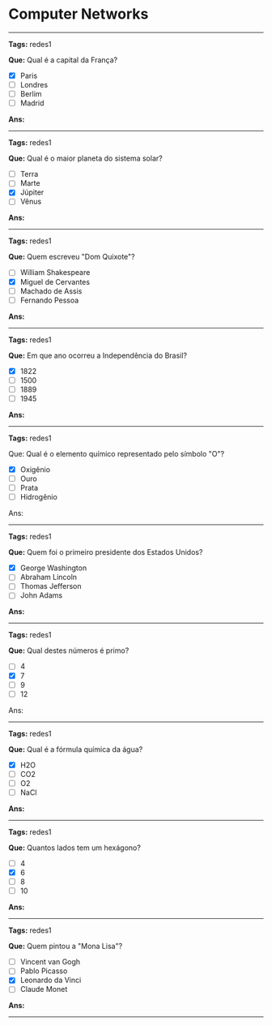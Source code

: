# Computer Networks

---

**Tags:** redes1  

**Que:** Qual é a capital da França?
- [x] Paris
- [ ] Londres
- [ ] Berlim
- [ ] Madrid

**Ans:**

---

**Tags:** redes1  

**Que:** Qual é o maior planeta do sistema solar?
- [ ] Terra
- [ ] Marte
- [x] Júpiter
- [ ] Vênus

**Ans:**

---

**Tags:** redes1 

**Que:** Quem escreveu "Dom Quixote"?
- [ ] William Shakespeare
- [x] Miguel de Cervantes
- [ ] Machado de Assis
- [ ] Fernando Pessoa

**Ans:**

---

**Tags:** redes1 

**Que:** Em que ano ocorreu a Independência do Brasil?
- [x] 1822
- [ ] 1500
- [ ] 1889
- [ ] 1945

**Ans:**

---

**Tags:** redes1 

Que: Qual é o elemento químico representado pelo símbolo "O"?
- [x] Oxigênio
- [ ] Ouro
- [ ] Prata
- [ ] Hidrogênio

Ans:

---

**Tags:** redes1 

**Que:** Quem foi o primeiro presidente dos Estados Unidos?
- [x] George Washington
- [ ] Abraham Lincoln
- [ ] Thomas Jefferson
- [ ] John Adams

**Ans:**

---

**Tags:** redes1 

**Que:** Qual destes números é primo?
- [ ] 4
- [x] 7
- [ ] 9
- [ ] 12

Ans:

---

**Tags:** redes1 

**Que:** Qual é a fórmula química da água?
- [x] H2O
- [ ] CO2
- [ ] O2
- [ ] NaCl

**Ans:**

---

**Tags:** redes1 

**Que:** Quantos lados tem um hexágono?
- [ ] 4
- [x] 6
- [ ] 8
- [ ] 10

**Ans:**

---

**Tags:** redes1 

**Que:** Quem pintou a "Mona Lisa"?
- [ ] Vincent van Gogh
- [ ] Pablo Picasso
- [x] Leonardo da Vinci
- [ ] Claude Monet

**Ans:**

---
